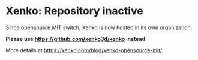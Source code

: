 # Xenko: Repository inactive

Since opensource MIT switch, Xenko is now hosted in its own organization.

**Please use https://github.com/xenko3d/xenko instead**

More details at https://xenko.com/blog/xenko-opensource-mit/
